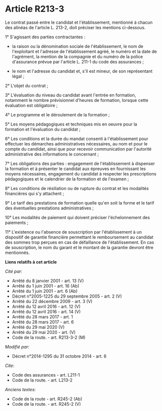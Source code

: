 # Article R213-3

Le contrat passé entre le candidat et l'établissement, mentionné à chacun des alinéas de l'article L. 213-2, doit préciser
les mentions ci-dessous. 

1° S'agissant des parties contractantes :

- la raison ou la dénomination sociale de l'établissement, le nom de l'exploitant et l'adresse de l'établissement agréé, le
numéro et la date de l'agrément, la mention de la compagnie et du numéro de la police d'assurance prévue par l'article L.
211-1 du code des assurances ;

- le nom et l'adresse du candidat et, s'il est mineur, de son représentant légal ; 

2° L'objet du contrat ; 

3° L'évaluation du niveau du candidat avant l'entrée en formation, notamment le nombre prévisionnel d'heures de formation,
lorsque cette évaluation est obligatoire ; 

4° Le programme et le déroulement de la formation ; 

5° Les moyens pédagogiques et techniques mis en oeuvre pour la formation et l'évaluation du candidat ; 

6° Les conditions et la durée du mandat consenti à l'établissement pour effectuer les démarches administratives nécessaires,
au nom et pour le compte du candidat, ainsi que pour recevoir communication par l'autorité administrative des informations le
concernant ; 

7° Les obligations des parties : engagement de l'établissement à dispenser la formation et à présenter le candidat aux
épreuves en fournissant les moyens nécessaires, engagement du candidat à respecter les prescriptions pédagogiques et le
calendrier de la formation et de l'examen ; 

8° Les conditions de résiliation ou de rupture du contrat et les modalités financières qui s'y attachent ; 

9° Le tarif des prestations de formation quelle qu'en soit la forme et le tarif des éventuelles prestations
administratives ; 

10° Les modalités de paiement qui doivent préciser l'échelonnement des paiements ; 

11° L'existence ou l'absence de souscription par l'établissement à un dispositif de garantie financière permettant le
remboursement au candidat des sommes trop perçues en cas de défaillance de l'établissement. En cas de souscription, le nom du
garant et le montant de la garantie devront être mentionnés.

**Liens relatifs à cet article**

_Cité par_:

  - Arrêté du 8 janvier 2001 - art. 13 (V)
  - Arrêté du 1 juin 2001 - art. 16 (Ab)
  - Arrêté du 1 juin 2001 - art. 6 (Ab)
  - Décret n°2005-1225 du 29 septembre 2005 - art. 2 (V)
  - Arrêté du 22 décembre 2009 - art. 3 (V)
  - Arrêté du 12 avril 2016 - art. 12 (V)
  - Arrêté du 12 avril 2016 - art. 14 (V)
  - Arrêté du 28 mars 2017 - art. 1
  - Arrêté du 28 mars 2017 - art. 6
  - Arrêté du 29 mai 2020 (V)
  - Arrêté du 29 mai 2020 - art. (V)
  - Code de la route. - art. R213-3-2 (M)

_Modifié par_:

  - Décret n°2014-1295 du 31 octobre 2014 - art. 6

_Cite_:

  - Code des assurances - art. L211-1
  - Code de la route. - art. L213-2

_Anciens textes_:

  - Code de la route - art. R245-2 (Ab)
  - Code de la route. - art. R245-2 (V)
